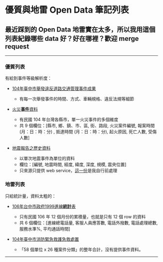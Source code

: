 # 優質與地雷 Open Data 筆記列表
## 最近踩到的 Open Data 地雷實在太多，所以我用這個列表紀錄哪些 data 好？好在哪裡？歡迎 merge request
---
### 優質列表
有給到事件等級解析度：
- [104年臺中市舉發違反道路交通管理事件成果](http://data.gov.tw/node/41802)
    - 有每一次舉發事件的時間、方式、車輛規格、違反法規等細節

- [火災**事件**資料](http://data.gov.tw/node/13764)
    - 有民國 104 年台灣各縣市，單一火災事件的多個維度
    - 共 9 個欄位：[縣市, 鄉、鎮、市、區, 街、路段, 火災案件編號, 報案時間 (月：日：時：分) , 抵達時間 (月：日：時：分), 起火原因, 死亡人數, 受傷人數]

- [地震報告之歷史資料](http://data.gov.tw/node/12730)
    - 以單次地震事件為單位的資料
    - 欄位：[編號, 地震時間, 經度, 緯度, 深度, 規模, 震央位置]
    - 只來源只提供 web service，[這一份](台灣地震歷史_before_2017-0426(已前處裡).csv)是我自行前處理




### 地雷列表
只給統計量，資料太粗的：
- [106年台中市政府1999進線**統計**表](http://data.gov.tw/node/43029)
    - 只有民國 106 年 12 個月份的累積量，也就是只有 12 個 row 的資料
    - 共 6 個欄位：[進線總電話量, 客服人員應答數, 電話外撥數, 電話處理總數, 服務水準%, 平均通話時間]
  
- [104年臺中市消防緊急救護急救處置](http://data.gov.tw/node/41922)
    - 「58 個單位 x 26 種案件分類」的整年合計，沒有提供事件資料。 

---
